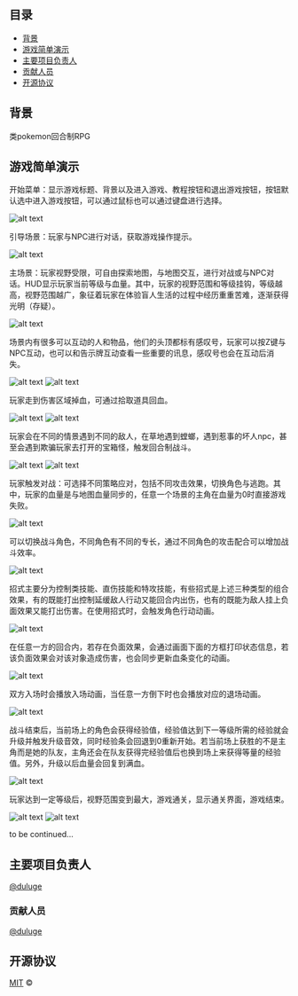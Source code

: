 ## 目录

- [背景](#背景)
- [游戏简单演示](#游戏简单演示)
- [主要项目负责人](#主要项目负责人)
- [贡献人员](#贡献人员)
- [开源协议](#开源协议)

## 背景

类pokemon回合制RPG

## 游戏简单演示

开始菜单：显示游戏标题、背景以及进入游戏、教程按钮和退出游戏按钮，按钮默认选中进入游戏按钮，可以通过鼠标也可以通过键盘进行选择。

 ![alt text](image/image.png)

引导场景：玩家与NPC进行对话，获取游戏操作提示。
 
![alt text](image/image-1.png)

主场景：玩家视野受限，可自由探索地图，与地图交互，进行对战或与NPC对话。HUD显示玩家当前等级与血量。其中，玩家的视野范围和等级挂钩，等级越高，视野范围越广，象征着玩家在体验盲人生活的过程中经历重重苦难，逐渐获得光明（存疑）。
 
![alt text](image/image-2.png)

场景内有很多可以互动的人和物品，他们的头顶都标有感叹号，玩家可以按Z键与NPC互动，也可以和告示牌互动查看一些重要的讯息，感叹号也会在互动后消失。

![alt text](image/image-3.png)
![alt text](image/image-4.png)

玩家走到伤害区域掉血，可通过拾取道具回血。

![alt text](image/image-5.png)
![alt text](image/image-6.png)

玩家会在不同的情景遇到不同的敌人，在草地遇到螳螂，遇到惹事的坏人npc，甚至会遇到欺骗玩家去打开的宝箱怪，触发回合制战斗。

![alt text](image/image-7.png)
![alt text](image/image-8.png)

玩家触发对战：可选择不同策略应对，包括不同攻击效果，切换角色与逃跑。其中，玩家的血量是与地图血量同步的，任意一个场景的主角在血量为0时直接游戏失败。

![alt text](image/image-9.png)

可以切换战斗角色，不同角色有不同的专长，通过不同角色的攻击配合可以增加战斗效率。

![alt text](image/image-10.png)

招式主要分为控制类技能、直伤技能和特攻技能，有些招式是上述三种类型的组合效果，有的既能打出控制延缓敌人行动又能回合内出伤，也有的既能为敌人挂上负面效果又能打出伤害。在使用招式时，会触发角色行动动画。

![alt text](image/image-11.png)

在任意一方的回合内，若存在负面效果，会通过画面下面的方框打印状态信息，若该负面效果会对该对象造成伤害，也会同步更新血条变化的动画。

![alt text](image/image-12.png)

双方入场时会播放入场动画，当任意一方倒下时也会播放对应的退场动画。

![alt text](image/image-13.png)

战斗结束后，当前场上的角色会获得经验值，经验值达到下一等级所需的经验就会升级并触发升级音效，同时经验条会回退到0重新开始。若当前场上获胜的不是主角而是她的队友，主角还会在队友获得完经验值后也换到场上来获得等量的经验值。另外，升级以后血量会回复到满血。

![alt text](image/image-14.png)

玩家达到一定等级后，视野范围变到最大，游戏通关，显示通关界面，游戏结束。

![alt text](image/image-15.png)
![alt text](image/image-16.png)

to be continued...

## 主要项目负责人

[@duluge](https://github.com/duluge)

### 贡献人员

[@duluge](https://github.com/duluge)

## 开源协议

[MIT](LICENSE) ©

